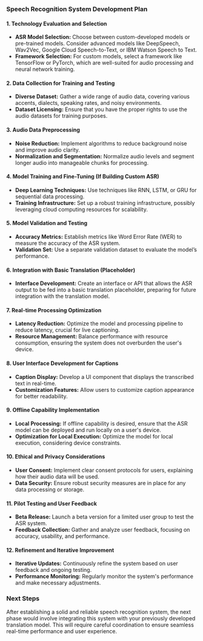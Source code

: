 ### Speech Recognition System Development Plan

#### 1. **Technology Evaluation and Selection**
   - **ASR Model Selection:** Choose between custom-developed models or pre-trained models. Consider advanced models like DeepSpeech, Wav2Vec, Google Cloud Speech-to-Text, or IBM Watson Speech to Text.
   - **Framework Selection:** For custom models, select a framework like TensorFlow or PyTorch, which are well-suited for audio processing and neural network training.

#### 2. **Data Collection for Training and Testing**
   - **Diverse Dataset:** Gather a wide range of audio data, covering various accents, dialects, speaking rates, and noisy environments.
   - **Dataset Licensing:** Ensure that you have the proper rights to use the audio datasets for training purposes.

#### 3. **Audio Data Preprocessing**
   - **Noise Reduction:** Implement algorithms to reduce background noise and improve audio clarity.
   - **Normalization and Segmentation:** Normalize audio levels and segment longer audio into manageable chunks for processing.

#### 4. **Model Training and Fine-Tuning (If Building Custom ASR)**
   - **Deep Learning Techniques:** Use techniques like RNN, LSTM, or GRU for sequential data processing.
   - **Training Infrastructure:** Set up a robust training infrastructure, possibly leveraging cloud computing resources for scalability.

#### 5. **Model Validation and Testing**
   - **Accuracy Metrics:** Establish metrics like Word Error Rate (WER) to measure the accuracy of the ASR system.
   - **Validation Set:** Use a separate validation dataset to evaluate the model’s performance.

#### 6. **Integration with Basic Translation (Placeholder)**
   - **Interface Development:** Create an interface or API that allows the ASR output to be fed into a basic translation placeholder, preparing for future integration with the translation model.

#### 7. **Real-time Processing Optimization**
   - **Latency Reduction:** Optimize the model and processing pipeline to reduce latency, crucial for live captioning.
   - **Resource Management:** Balance performance with resource consumption, ensuring the system does not overburden the user's device.

#### 8. **User Interface Development for Captions**
   - **Caption Display:** Develop a UI component that displays the transcribed text in real-time.
   - **Customization Features:** Allow users to customize caption appearance for better readability.

#### 9. **Offline Capability Implementation**
   - **Local Processing:** If offline capability is desired, ensure that the ASR model can be deployed and run locally on a user's device.
   - **Optimization for Local Execution:** Optimize the model for local execution, considering device constraints.

#### 10. **Ethical and Privacy Considerations**
   - **User Consent:** Implement clear consent protocols for users, explaining how their audio data will be used.
   - **Data Security:** Ensure robust security measures are in place for any data processing or storage.

#### 11. **Pilot Testing and User Feedback**
   - **Beta Release:** Launch a beta version for a limited user group to test the ASR system.
   - **Feedback Collection:** Gather and analyze user feedback, focusing on accuracy, usability, and performance.

#### 12. **Refinement and Iterative Improvement**
   - **Iterative Updates:** Continuously refine the system based on user feedback and ongoing testing.
   - **Performance Monitoring:** Regularly monitor the system's performance and make necessary adjustments.

### Next Steps
After establishing a solid and reliable speech recognition system, the next phase would involve integrating this system with your previously developed translation model. This will require careful coordination to ensure seamless real-time performance and user experience.
